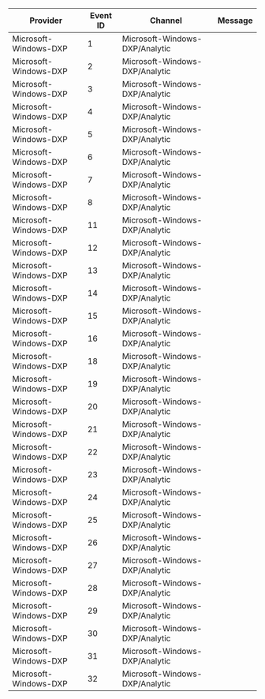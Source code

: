 Provider               |  Event ID  |  Channel                         |  Message
-----------------------|------------|----------------------------------|---------
Microsoft-Windows-DXP  |  1         |  Microsoft-Windows-DXP/Analytic  |
Microsoft-Windows-DXP  |  2         |  Microsoft-Windows-DXP/Analytic  |
Microsoft-Windows-DXP  |  3         |  Microsoft-Windows-DXP/Analytic  |
Microsoft-Windows-DXP  |  4         |  Microsoft-Windows-DXP/Analytic  |
Microsoft-Windows-DXP  |  5         |  Microsoft-Windows-DXP/Analytic  |
Microsoft-Windows-DXP  |  6         |  Microsoft-Windows-DXP/Analytic  |
Microsoft-Windows-DXP  |  7         |  Microsoft-Windows-DXP/Analytic  |
Microsoft-Windows-DXP  |  8         |  Microsoft-Windows-DXP/Analytic  |
Microsoft-Windows-DXP  |  11        |  Microsoft-Windows-DXP/Analytic  |
Microsoft-Windows-DXP  |  12        |  Microsoft-Windows-DXP/Analytic  |
Microsoft-Windows-DXP  |  13        |  Microsoft-Windows-DXP/Analytic  |
Microsoft-Windows-DXP  |  14        |  Microsoft-Windows-DXP/Analytic  |
Microsoft-Windows-DXP  |  15        |  Microsoft-Windows-DXP/Analytic  |
Microsoft-Windows-DXP  |  16        |  Microsoft-Windows-DXP/Analytic  |
Microsoft-Windows-DXP  |  18        |  Microsoft-Windows-DXP/Analytic  |
Microsoft-Windows-DXP  |  19        |  Microsoft-Windows-DXP/Analytic  |
Microsoft-Windows-DXP  |  20        |  Microsoft-Windows-DXP/Analytic  |
Microsoft-Windows-DXP  |  21        |  Microsoft-Windows-DXP/Analytic  |
Microsoft-Windows-DXP  |  22        |  Microsoft-Windows-DXP/Analytic  |
Microsoft-Windows-DXP  |  23        |  Microsoft-Windows-DXP/Analytic  |
Microsoft-Windows-DXP  |  24        |  Microsoft-Windows-DXP/Analytic  |
Microsoft-Windows-DXP  |  25        |  Microsoft-Windows-DXP/Analytic  |
Microsoft-Windows-DXP  |  26        |  Microsoft-Windows-DXP/Analytic  |
Microsoft-Windows-DXP  |  27        |  Microsoft-Windows-DXP/Analytic  |
Microsoft-Windows-DXP  |  28        |  Microsoft-Windows-DXP/Analytic  |
Microsoft-Windows-DXP  |  29        |  Microsoft-Windows-DXP/Analytic  |
Microsoft-Windows-DXP  |  30        |  Microsoft-Windows-DXP/Analytic  |
Microsoft-Windows-DXP  |  31        |  Microsoft-Windows-DXP/Analytic  |
Microsoft-Windows-DXP  |  32        |  Microsoft-Windows-DXP/Analytic  |